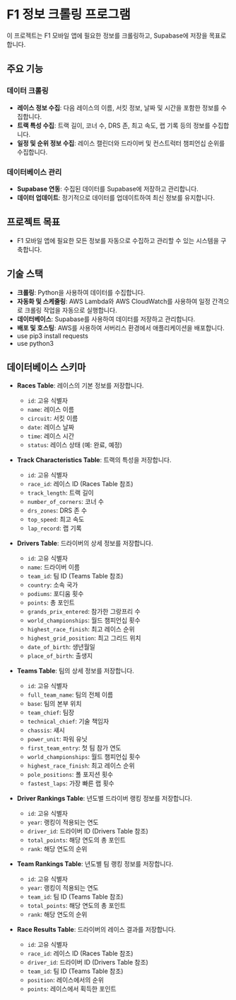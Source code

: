 # F1 정보 크롤링 프로그램

이 프로젝트는 F1 모바일 앱에 필요한 정보를 크롤링하고, Supabase에 저장을 목표로 합니다.

## 주요 기능

### 데이터 크롤링

- **레이스 정보 수집**: 다음 레이스의 이름, 서킷 정보, 날짜 및 시간을 포함한 정보를 수집합니다.
- **트랙 특성 수집**: 트랙 길이, 코너 수, DRS 존, 최고 속도, 랩 기록 등의 정보를 수집합니다.
- **일정 및 순위 정보 수집**: 레이스 캘린더와 드라이버 및 컨스트럭터 챔피언십 순위를 수집합니다.

### 데이터베이스 관리

- **Supabase 연동**: 수집된 데이터를 Supabase에 저장하고 관리합니다.
- **데이터 업데이트**: 정기적으로 데이터를 업데이트하여 최신 정보를 유지합니다.

## 프로젝트 목표

- F1 모바일 앱에 필요한 모든 정보를 자동으로 수집하고 관리할 수 있는 시스템을 구축합니다.

## 기술 스택

- **크롤링**: Python을 사용하여 데이터를 수집합니다.
- **자동화 및 스케줄링**: AWS Lambda와 AWS CloudWatch를 사용하여 일정 간격으로 크롤링 작업을 자동으로 실행합니다.
- **데이터베이스**: Supabase를 사용하여 데이터를 저장하고 관리합니다.
- **배포 및 호스팅**: AWS를 사용하여 서버리스 환경에서 애플리케이션을 배포합니다.
- use pip3 install requests
- use python3

## 데이터베이스 스키마

- **Races Table**: 레이스의 기본 정보를 저장합니다.

  - `id`: 고유 식별자
  - `name`: 레이스 이름
  - `circuit`: 서킷 이름
  - `date`: 레이스 날짜
  - `time`: 레이스 시간
  - `status`: 레이스 상태 (예: 완료, 예정)

- **Track Characteristics Table**: 트랙의 특성을 저장합니다.

  - `id`: 고유 식별자
  - `race_id`: 레이스 ID (Races Table 참조)
  - `track_length`: 트랙 길이
  - `number_of_corners`: 코너 수
  - `drs_zones`: DRS 존 수
  - `top_speed`: 최고 속도
  - `lap_record`: 랩 기록

- **Drivers Table**: 드라이버의 상세 정보를 저장합니다.

  - `id`: 고유 식별자
  - `name`: 드라이버 이름
  - `team_id`: 팀 ID (Teams Table 참조)
  - `country`: 소속 국가
  - `podiums`: 포디움 횟수
  - `points`: 총 포인트
  - `grands_prix_entered`: 참가한 그랑프리 수
  - `world_championships`: 월드 챔피언십 횟수
  - `highest_race_finish`: 최고 레이스 순위
  - `highest_grid_position`: 최고 그리드 위치
  - `date_of_birth`: 생년월일
  - `place_of_birth`: 출생지

- **Teams Table**: 팀의 상세 정보를 저장합니다.

  - `id`: 고유 식별자
  - `full_team_name`: 팀의 전체 이름
  - `base`: 팀의 본부 위치
  - `team_chief`: 팀장
  - `technical_chief`: 기술 책임자
  - `chassis`: 섀시
  - `power_unit`: 파워 유닛
  - `first_team_entry`: 첫 팀 참가 연도
  - `world_championships`: 월드 챔피언십 횟수
  - `highest_race_finish`: 최고 레이스 순위
  - `pole_positions`: 폴 포지션 횟수
  - `fastest_laps`: 가장 빠른 랩 횟수

- **Driver Rankings Table**: 년도별 드라이버 랭킹 정보를 저장합니다.

  - `id`: 고유 식별자
  - `year`: 랭킹이 적용되는 연도
  - `driver_id`: 드라이버 ID (Drivers Table 참조)
  - `total_points`: 해당 연도의 총 포인트
  - `rank`: 해당 연도의 순위

- **Team Rankings Table**: 년도별 팀 랭킹 정보를 저장합니다.

  - `id`: 고유 식별자
  - `year`: 랭킹이 적용되는 연도
  - `team_id`: 팀 ID (Teams Table 참조)
  - `total_points`: 해당 연도의 총 포인트
  - `rank`: 해당 연도의 순위

- **Race Results Table**: 드라이버의 레이스 결과를 저장합니다.

  - `id`: 고유 식별자
  - `race_id`: 레이스 ID (Races Table 참조)
  - `driver_id`: 드라이버 ID (Drivers Table 참조)
  - `team_id`: 팀 ID (Teams Table 참조)
  - `position`: 레이스에서의 순위
  - `points`: 레이스에서 획득한 포인트
